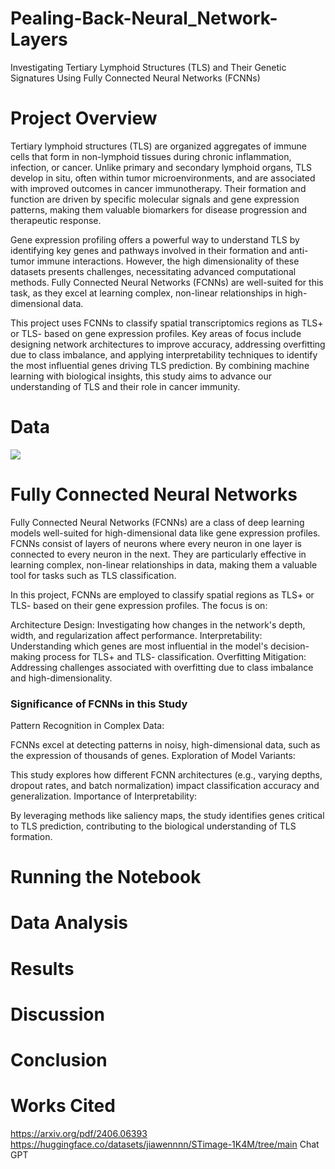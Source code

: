 # Pealing-Back-Neural_Network-Layers
Investigating Tertiary Lymphoid Structures (TLS) and Their Genetic Signatures Using Fully Connected Neural Networks (FCNNs)

# Project Overview 
Tertiary lymphoid structures (TLS) are organized aggregates of immune cells that form in non-lymphoid tissues during chronic inflammation, infection, or cancer. Unlike primary and secondary lymphoid organs, TLS develop in situ, often within tumor microenvironments, and are associated with improved outcomes in cancer immunotherapy. Their formation and function are driven by specific molecular signals and gene expression patterns, making them valuable biomarkers for disease progression and therapeutic response.

Gene expression profiling offers a powerful way to understand TLS by identifying key genes and pathways involved in their formation and anti-tumor immune interactions. However, the high dimensionality of these datasets presents challenges, necessitating advanced computational methods. Fully Connected Neural Networks (FCNNs) are well-suited for this task, as they excel at learning complex, non-linear relationships in high-dimensional data.

This project uses FCNNs to classify spatial transcriptomics regions as TLS+ or TLS- based on gene expression profiles. Key areas of focus include designing network architectures to improve accuracy, addressing overfitting due to class imbalance, and applying interpretability techniques to identify the most influential genes driving TLS prediction. By combining machine learning with biological insights, this study aims to advance our understanding of TLS and their role in cancer immunity.
# Data
![](https://github.com/user-attachments/assets/039425b3-6f2d-4303-9e5a-dcb43d07b55f)

# Fully Connected Neural Networks
Fully Connected Neural Networks (FCNNs) are a class of deep learning models well-suited for high-dimensional data like gene expression profiles. FCNNs consist of layers of neurons where every neuron in one layer is connected to every neuron in the next. They are particularly effective in learning complex, non-linear relationships in data, making them a valuable tool for tasks such as TLS classification.

In this project, FCNNs are employed to classify spatial regions as TLS+ or TLS- based on their gene expression profiles. The focus is on:

Architecture Design: Investigating how changes in the network's depth, width, and regularization affect performance.
Interpretability: Understanding which genes are most influential in the model's decision-making process for TLS+ and TLS- classification.
Overfitting Mitigation: Addressing challenges associated with overfitting due to class imbalance and high-dimensionality.

### Significance of FCNNs in this Study
Pattern Recognition in Complex Data:

FCNNs excel at detecting patterns in noisy, high-dimensional data, such as the expression of thousands of genes.
Exploration of Model Variants:

This study explores how different FCNN architectures (e.g., varying depths, dropout rates, and batch normalization) impact classification accuracy and generalization.
Importance of Interpretability:

By leveraging methods like saliency maps, the study identifies genes critical to TLS prediction, contributing to the biological understanding of TLS formation.
# Running the Notebook 

# Data Analysis 

# Results

# Discussion

# Conclusion 

# Works Cited 
https://arxiv.org/pdf/2406.06393
https://huggingface.co/datasets/jiawennnn/STimage-1K4M/tree/main
Chat GPT
